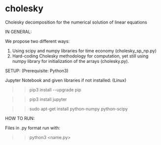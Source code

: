 # cholesky
Cholesky decomposition for the numerical solution of linear equations

IN GENERAL: 

We propose two different ways:

1. Using scipy and numpy libraries for time economy (cholesky_sp_np.py)
2. Hard-coding Cholesky methodology for computation, yet still using numpy library for initialization of the arrays (cholesky.py).


SETUP: (Prerequisite: Python3)

Jupyter Notebook and given libraries if not installed: (Linux)

>> pip3 install --upgrade pip

>> pip3 install jupyter

>> sudo apt-get install python-numpy python-scipy


HOW TO RUN: 

Files in .py format run with:

>> python3 <name.py> 

